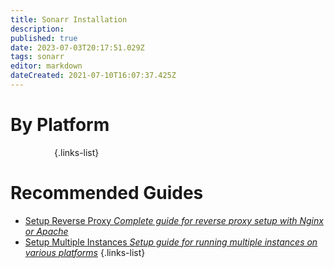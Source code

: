 ```yaml
---
title: Sonarr Installation
description: 
published: true
date: 2023-07-03T20:17:51.029Z
tags: sonarr
editor: markdown
dateCreated: 2021-07-10T16:07:37.425Z
---
```


# By Platform
[<i class="fab fa-windows" style="font-size: 3em;"></i>](/sonarr/installation/windows)&emsp;[<i class="fab fa-linux" style="font-size: 3em;"></i>](/sonarr/installation/linux)&emsp;[<i class="fab fa-apple" style="font-size: 3em;"></i>](/sonarr/installation/macos)&emsp;[<i class="fab fa-freebsd" style="font-size: 3em;"></i>](/sonarr/installation/freebsd)&emsp;[<i class="fab fa-docker" style="font-size: 3em;"></i>](/sonarr/installation/docker)&emsp;{.links-list}

# Recommended Guides
- [Setup Reverse Proxy *Complete guide for reverse proxy setup with Nginx or Apache*](/sonarr/installation/reverse-proxy)
- [Setup Multiple Instances *Setup guide for running multiple instances on various platforms*](/sonarr/installation/multiple-instances)
{.links-list}
